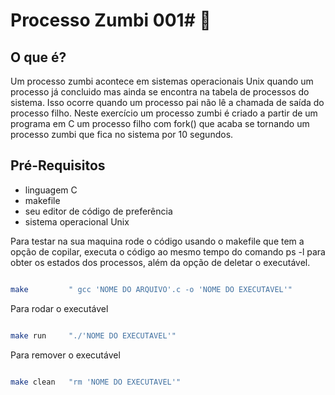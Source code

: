 # Processo Zumbi 001# :zombie:

## O que é?
Um processo zumbi acontece em sistemas operacionais Unix quando um processo já concluido mas ainda se encontra na tabela de processos do sistema. Isso ocorre quando um processo pai não lê a chamada de saída do processo filho. Neste exercício um processo zumbi é criado a partir de um programa em C um processo filho com fork() que acaba se tornando um processo zumbi que fica no sistema por 10 segundos. 
## Pré-Requisitos
* linguagem C
* makefile
* seu editor de código de preferência
* sistema operacional Unix

Para testar na sua maquina rode o código usando o makefile que tem a opção de copilar, executa o código ao mesmo tempo do comando ps -l para obter os estados dos processos, além da opção de deletar o executável. 

```bash

make         " gcc 'NOME DO ARQUIVO'.c -o 'NOME DO EXECUTAVEL'" 

```
Para rodar o executável 
```bash

make run     "./'NOME DO EXECUTAVEL'"

```
Para remover o executável
```bash

make clean   "rm 'NOME DO EXECUTAVEL'"

```
